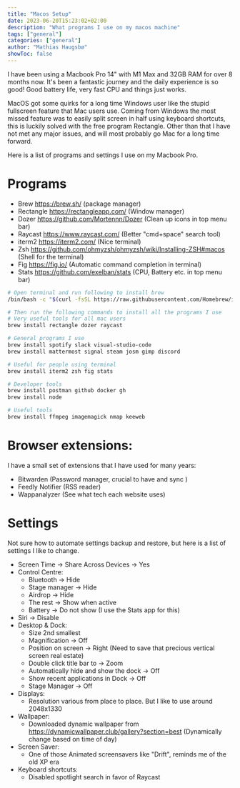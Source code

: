 ```yaml
---
title: "Macos Setup"
date: 2023-06-20T15:23:02+02:00
description: "What programs I use on my macos machine"
tags: ["general"]
categories: ["general"]
author: "Mathias Haugsbø"
showToc: false
---
```


I have been using a Macbook Pro 14" with M1 Max and 32GB RAM for over 8 months now. It's been a fantastic journey and the daily experience is so good! Good battery life, very fast CPU and things just works.

MacOS got some quirks for a long time Windows user like the stupid fullscreen feature that Mac users use. Coming from Windows the most missed feature was to easily split screen in half using keyboard shortcuts, this is luckily solved with the free program Rectangle. Other than that I have not met any major issues, and will most probably go Mac for a long time forward.

Here is a list of programs and settings I use on my Macbook Pro.

# Programs

- Brew https://brew.sh/ (package manager)
- Rectangle https://rectangleapp.com/ (Window manager)
- Dozer https://github.com/Mortennn/Dozer (Clean up icons in top menu bar)
- Raycast https://www.raycast.com/ (Better "cmd+space" search tool)
- iterm2 https://iterm2.com/ (Nice terminal)
- Zsh https://github.com/ohmyzsh/ohmyzsh/wiki/Installing-ZSH#macos (Shell for the terminal)
- Fig https://fig.io/ (Automatic command completion in terminal)
- Stats https://github.com/exelban/stats (CPU, Battery etc. in top menu bar)

```bash
# Open terminal and run following to install brew
/bin/bash -c "$(curl -fsSL https://raw.githubusercontent.com/Homebrew/install/HEAD/install.sh)"

# Then run the following commands to install all the programs I use
# Very useful tools for all mac users
brew install rectangle dozer raycast

# General programs I use
brew install spotify slack visual-studio-code
brew install mattermost signal steam josm gimp discord

# Useful for people using terminal
brew install iterm2 zsh fig stats

# Developer tools
brew install postman github docker gh
brew install node

# Useful tools
brew install ffmpeg imagemagick nmap keeweb
```

# Browser extensions:
I have a small set of extensions that I have used for many years:

- Bitwarden (Password manager, crucial to have and sync )
- Feedly Notifier (RSS reader)
- Wappanalyzer (See what tech each website uses)

# Settings

Not sure how to automate settings backup and restore, but here is a list of settings I like to change.

- Screen Time -> Share Across Devices -> Yes
- Control Centre:
  - Bluetooth -> Hide
  - Stage manager -> Hide
  - Airdrop -> Hide
  - The rest -> Show when active
  - Battery -> Do not show (I use the Stats app for this)
- Siri -> Disable
- Desktop & Dock:
  - Size 2nd smallest
  - Magnification -> Off
  - Position on screen -> Right (Need to save that precious vertical screen real estate)
  - Double click title bar to -> Zoom
  - Automatically hide and show the dock -> Off
  - Show recent applications in Dock -> Off
  - Stage Manager -> Off
- Displays:
  - Resolution various from place to place. But I like to use around 2048x1330
- Wallpaper:
  - Downloaded dynamic wallpaper from https://dynamicwallpaper.club/gallery?section=best (Dynamically change based on time of day)
- Screen Saver:
  - One of those Animated screensavers like "Drift", reminds me of the old XP era
- Keyboard shortcuts:
  - Disabled spotlight search in favor of Raycast
